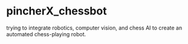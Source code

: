 # pincherX_chessbot
trying to integrate robotics, computer vision, and chess AI to create an automated chess-playing robot.
